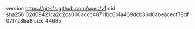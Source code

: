 version https://git-lfs.github.com/spec/v1
oid sha256:02d09421ca2c2ca000accc40711bc6b1a469dcb36d0abeacecf78df07f728ba8
size 44685
